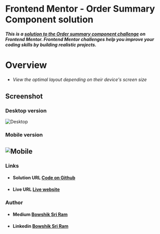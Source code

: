 # Frontend Mentor - Order Summary Component solution

##### This is a [solution to the Order summary component challenge](https://www.frontendmentor.io/challenges/order-summary-component-QlPmajDUj) on Frontend Mentor. Frontend Mentor challenges help you improve your coding skills by building realistic projects.

# Overview

- ###### View the optimal layout depending on their device's screen size
## Screenshot
### Desktop version
![Desktop](https://res.cloudinary.com/dz209s6jk/image/upload/q_auto:good,w_900/Challenges/gh4wbxnbnf9wqezb0b6y.jpg)
### Mobile version
![Mobile](https://res.cloudinary.com/dz209s6jk/image/upload/q_auto:good,w_900/Challenges/ztdrvzpbcjytdo892pxx.jpg)
---
### Links
- #### Solution URL [Code on Github](https://github.com/Bowshik/Order-summary-component)
- #### Live URL [Live website]()

### Author
- #### Medium [Bowshik Sri Ram](https://medium.com/@bowshiksriram)
- #### Linkedin  [Bowshik Sri Ram](https://www.linkedin.com/in/bowshik-sri-ram-b-a-352184213/)
